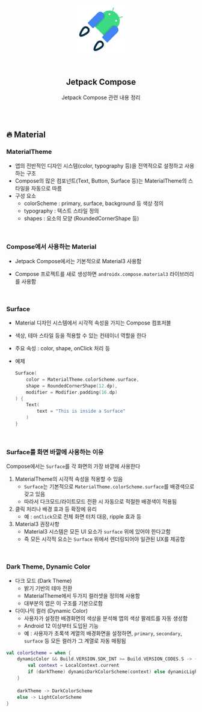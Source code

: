 <div align="center">
  <p>
    <img src="../README.assets/jetpack-hero.png">
  </p>
  <br>
  <h2>Jetpack Compose</h2>
  <p>Jetpack Compose 관련 내용 정리</p>
  <br>
  <br>
</div>




## 🔥 Material

### MaterialTheme

- 앱의 전반적인 디자인 시스템(color, typography 등)을 전역적으로 설정하고 사용하는 구조
- Compose의 많은 컴포넌트(Text, Button, Surface 등)는 MaterialTheme의 스타일을 자동으로 따름
- 구성 요소
  - colorScheme : primary, surface, background 등 색상 정의
  - typography : 텍스트 스타일 정의
  - shapes : 요소의 모양 (RoundedCornerShape 등)


<br>

### Compose에서 사용하는 Material

- Jetpack Compose에서는 기본적으로 Material3 사용함

- Compose 프로젝트를 새로 생성하면 `androidx.compose.material3` 라이브러리를 사용함

<br>

### Surface

- Material 디자인 시스템에서 시각적 속성을 가지는 Compose 컴포저블
- 색상, 테마 스타일 등을 적용할 수 있는 컨테이너 역할을 한다
- 주요 속성 : color, shape, onClick 처리 등 

- 예제

  ```kotlin
  Surface(
      color = MaterialTheme.colorScheme.surface,
      shape = RoundedCornerShape(12.dp),
      modifier = Modifier.padding(16.dp)
  ) {
      Text(
          text = "This is inside a Surface"
      )
  }
  ```

<br>

### Surface를 화면 바깥에 사용하는 이유

Compose에서는 `Surface`를 각 화면의 가장 바깥에 사용한다

1. MaterialTheme의 시각적 속성을 적용할 수 있음
   - `Surface`는 기본적으로 `MaterialTheme.colorScheme.surface`를 배경색으로 갖고 있음
   - 따라서 다크모드/라이트모드 전환 시 자동으로 적절한 배경색이 적용됨
2. 클릭 처리나 배경 효과 등 확장에 유리
   - 예 : `onClick`으로 전체 화면 터치 대응, ripple 효과 등
3. Material3 권장사항
   - Material3 시스템은 모든 UI 요소가 `surface` 위에 있어야 한다고함
   - 즉 모든 시각적 요소는 `Surface` 위에서 렌더링되어야 일관된 UX를 제공함

<br>

### Dark Theme, Dynamic Color

- 다크 모드 (Dark Theme)
  - 밝기 기반의 테마 전환
  - MaterialTheme에서 두가지 컬러셋을 정의해 사용함
  - 대부분의 앱은 이 구조를 기본으로함
- 다이나믹 컬러 (Dynamic Color)
  - 사용자가 설정한 배경화면의 색상을 분석해 앱의 색상 팔레트를 자동 생성함
  - Android 12 이상부터 도입된 기능
  - 예 : 사용자가 초록색 계열의 배경화면을 설정하면, `primary`, `secondary`, `surface` 등 모든 컬러가 그 계열로 자동 매핑됨

```kotlin
val colorScheme = when {
    dynamicColor && Build.VERSION.SDK_INT >= Build.VERSION_CODES.S -> {
        val context = LocalContext.current
        if (darkTheme) dynamicDarkColorScheme(context) else dynamicLightColorScheme(context)
    }

    darkTheme -> DarkColorScheme
    else -> LightColorScheme
}
```
